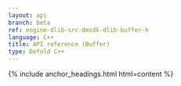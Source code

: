 ```yaml
---
layout: api
branch: beta
ref: engine-dlib-src-dmsdk-dlib-buffer-h
language: C++
title: API reference (Buffer)
type: Defold C++
---
```

{% include anchor_headings.html html=content %}